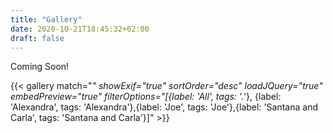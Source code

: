 ```yaml
---
title: "Gallery"
date: 2020-10-21T18:45:32+02:00
draft: false
---
```


<style>
img {
    box-shadow: inset 10px 10px 60px #fff !important;
    -moz-border-radius:25px !important;
    border-radius:10px !important;
}

.justified-gallery-filterbar button {
    padding: 6px !important;
    border: 1px solid #fff !important;
    border-radius: 5px !important;
    background-color: white !important;
    font-weight: bold !important;
    color: #000  !important;
    line-height: 1em !important;
}
</style>

Coming Soon!

{{< gallery match="*" showExif="true" sortOrder="desc" loadJQuery="true" embedPreview="true" filterOptions="[{label: 'All', tags: '.*'}, {label: 'Alexandra', tags: 'Alexandra'},{label: 'Joe', tags: 'Joe'},{label: 'Santana and Carla', tags: 'Santana and Carla'}]" >}}
